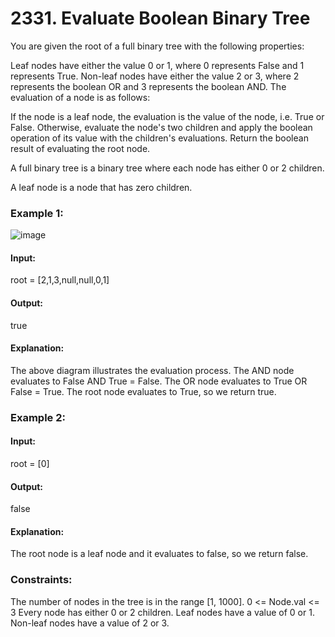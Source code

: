 # 2331. Evaluate Boolean Binary Tree
You are given the root of a full binary tree with the following properties:

Leaf nodes have either the value 0 or 1, where 0 represents False and 1 represents True.
Non-leaf nodes have either the value 2 or 3, where 2 represents the boolean OR and 3 represents the boolean AND.
The evaluation of a node is as follows:

If the node is a leaf node, the evaluation is the value of the node, i.e. True or False.
Otherwise, evaluate the node's two children and apply the boolean operation of its value with the children's evaluations.
Return the boolean result of evaluating the root node.

A full binary tree is a binary tree where each node has either 0 or 2 children.

A leaf node is a node that has zero children.

### Example 1:
![image](https://github.com/Shailesh93602/potd/assets/87556206/7650e02d-53a6-4405-bcb2-3aa65bd18b16)
#### Input: 
root = [2,1,3,null,null,0,1]
#### Output:
true
#### Explanation:
The above diagram illustrates the evaluation process.
The AND node evaluates to False AND True = False.
The OR node evaluates to True OR False = True.
The root node evaluates to True, so we return true.

### Example 2:
#### Input: 
root = [0]
#### Output:
false
#### Explanation:
The root node is a leaf node and it evaluates to false, so we return false.
 
### Constraints:
The number of nodes in the tree is in the range [1, 1000].
0 <= Node.val <= 3
Every node has either 0 or 2 children.
Leaf nodes have a value of 0 or 1.
Non-leaf nodes have a value of 2 or 3.

